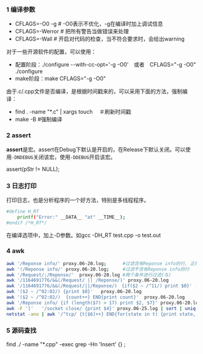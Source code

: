 ### 1 编译参数
- CFLAGS=-O0 -g  # -O0表示不优化，-g在编译时加上调试信息
- CFLAGS=-Werror # 把所有警告当做错误来处理
- CFLAGS=-Wall   # 开启对代码的检查，当不符合要求时，会给出warning

对于一些开源软件的配置，可以使用：
- 配置阶段：./configure --with-cc-opt='-g -O0'　或者　CFLAGS="-g -O0" ./configure
- make阶段：make CFLAGS="-g -O0"

由于.c/.cpp文件是否编译，是根据时间戳来的，可以采用下面的方法，强制编译：
- find . -name "*.c" | xargs touch　  ＃刷新时间戳
- make  -B                            #强制编译 

### 2 assert
**assert**是宏。assert在Debug下默认是开启的，在Release下默认关闭。可以使用`-DNDEBUG`关闭该宏，使用`-DDEBUG`开启该宏。

assert(pStr != NULL);

### 3 日志打印
打印日志，也是分析程序的一个好方法，特别是多线程程序。
```sh
#define H_RT
	printf("Error:" __DATA__ "at" __TIME__);
#endif /*H_RT*/
```
在编译选项中，加上-D参数。如gcc -DH_RT test.cpp -o test.out

### 4 awk
```sh
awk '/Reponse info/' proxy.06-20.log;      #过滤含有Reponse info的行, 正则表达式将由 '/ /' 包裹
awk '!/Reponse info/' proxy.06-20.log;     #过滤不含有Reponse info的行
awk '/Request/;/Reponse/'  proxy.06-20.log #两个条件进行过滤(与)
awk '/1164691776/&&(/Request/ || /Reponse/)' proxy.06-20.log           #使用多个条件进行过滤
awk '/1164691776/&&(/Request/||/Reponse/)　{if($2 ~ /^11/) print $0}'　#使用正则表达式作为过滤条件
awk '($2 ~ /^02:02/) {print $0}'   proxy.06-20.log                     #使用正则表达式作为过滤条件
awk '($2 ~ /^02:02/)  {count++} END{print count}'  proxy.06-20.log     #统计多少行
awk '/Reponse info/ {if (length($7) > 17) print $2, $7}' proxy.06-20.log  #使用长度作为条件
awk -F '['   '/socket close/ {print $4}' proxy.06-25.log | sort | uniq    #使用[作为分隔符， 默认用空格作为分隔符
netstat -ano | awk '/^tcp/ {t[$6]++} END{for(state in t) {print state, t[state]} }'  #统计各状态的个数
```

### 5 源码查找
find ./ -name "*.cpp" -exec grep -Hn 'Insert' {} \;


